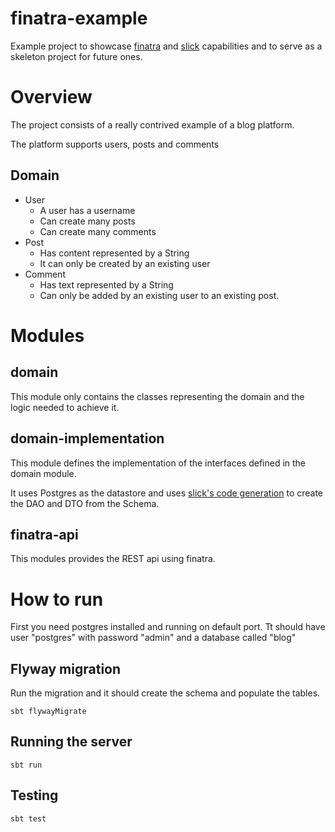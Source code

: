 # finatra-example
Example project to showcase [finatra](https://twitter.github.io/finatra/) and [slick](http://slick.lightbend.com/) capabilities and to serve as a skeleton project for future ones.

# Overview
The project consists of a really contrived example of a blog platform.

The platform supports users, posts and comments

## Domain
* User
  * A user has a username
  * Can create many posts
  * Can create many comments
* Post
  * Has content represented by a String
  * It can only be created by an existing user
* Comment
  * Has text represented by a String
  * Can only be added by an existing user to an existing post.


# Modules

## domain
This module only contains the classes representing the domain and the logic needed to achieve it.

## domain-implementation
This module defines the implementation of the interfaces defined in the domain module.

It uses Postgres as the datastore and uses [slick's code generation](http://slick.lightbend.com/doc/3.1.0/code-generation.html)
to create the DAO and DTO from the Schema.

## finatra-api
This modules provides the REST api using finatra.


# How to run

First you need postgres installed and running on default port. Tt should have user "postgres" with password "admin" and a database called "blog"

## Flyway migration
Run the migration and it should create the schema and populate the tables.
```
sbt flywayMigrate
```

## Running the server
```
sbt run
```

## Testing
```
sbt test
```

